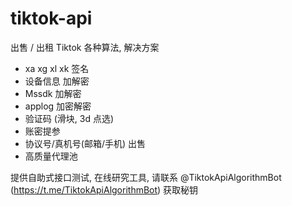 # tiktok-api


出售 / 出租 Tiktok 各种算法, 解决方案

* xa xg xl xk 签名
* 设备信息 加解密
* Mssdk 加解密
* applog 加密解密
* 验证码 (滑块, 3d 点选)
* 账密提参
* 协议号/真机号(邮箱/手机) 出售
* 高质量代理池

提供自助式接口测试, 在线研究工具, 请联系 @TiktokApiAlgorithmBot (https://t.me/TiktokApiAlgorithmBot) 获取秘钥